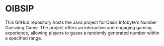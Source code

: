 # OIBSIP
This GitHub repository hosts the Java project for Oasis Infobyte's Number Guessing Game. The project offers an interactive and engaging gaming experience, allowing players to guess a randomly generated number within a specified range.
